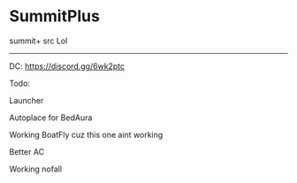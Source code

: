 # SummitPlus
summit+ src Lol


------------------------------

DC: https://discord.gg/6wk2ptc

Todo: 

Launcher

Autoplace for BedAura

Working BoatFly cuz this one aint working

Better AC

Working nofall
